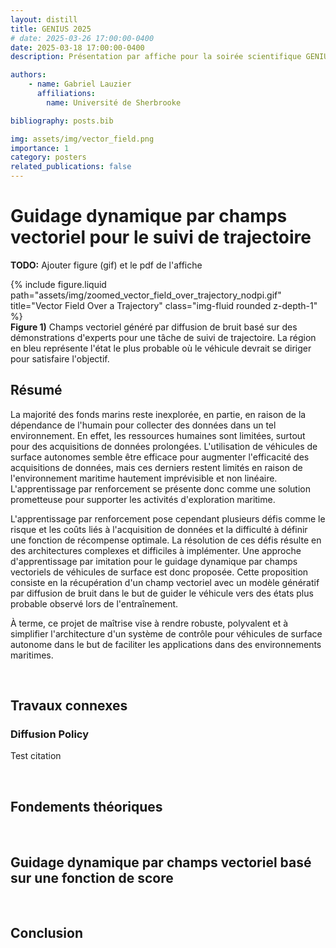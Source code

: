 ```yaml
---
layout: distill
title: GENIUS 2025
# date: 2025-03-26 17:00:00-0400
date: 2025-03-18 17:00:00-0400
description: Présentation par affiche pour la soirée scientifique GENIUS 2025

authors:
    - name: Gabriel Lauzier
      affiliations:
        name: Université de Sherbrooke

bibliography: posts.bib

img: assets/img/vector_field.png
importance: 1
category: posters
related_publications: false
---
```


# Guidage dynamique par champs vectoriel pour le suivi de trajectoire

**TODO:** Ajouter figure (gif) et le pdf de l'affiche
<div class="row justify-content-sm-center">
    <div class="col-sm mt-3 mt-md-0">
        {% include figure.liquid path="assets/img/zoomed_vector_field_over_trajectory_nodpi.gif" title="Vector Field Over a Trajectory" class="img-fluid rounded z-depth-1" %}
    </div>
    <div class="caption">
        <b>Figure 1)</b> Champs vectoriel généré par diffusion de bruit basé sur des démonstrations d'experts pour une tâche de suivi de trajectoire. La région en bleu représente l'état le plus probable où le véhicule devrait se diriger pour satisfaire l'objectif.
    </div>
</div>

## Résumé
La majorité des fonds marins reste inexplorée, en partie, en raison de la dépendance de l'humain pour collecter des
données dans un tel environnement. En effet, les ressources humaines sont limitées, surtout pour des acquisitions de
données prolongées. L'utilisation de véhicules de surface autonomes semble être efficace pour augmenter l'efficacité des
acquisitions de données, mais ces derniers restent limités en raison de l'environnement maritime hautement imprévisible
et non linéaire. L'apprentissage par renforcement se présente donc comme une solution prometteuse pour supporter les
activités d'exploration maritime.

L'apprentissage par renforcement pose cependant plusieurs défis comme le risque et les coûts liés à l'acquisition de
données et la difficulté à définir une fonction de récompense optimale. La résolution de ces défis résulte en des
architectures complexes et difficiles à implémenter. Une approche d'apprentissage par imitation pour le guidage dynamique
par champs vectoriels de véhicules de surface est donc proposée. Cette proposition consiste en la récupération d'un champ
vectoriel avec un modèle génératif par diffusion de bruit dans le but de guider le véhicule vers des états plus probable
observé lors de l'entraînement.

À terme, ce projet de maîtrise vise à rendre robuste, polyvalent et à simplifier l'architecture d'un système de contrôle pour
véhicules de surface autonome dans le but de faciliter les applications dans des environnements maritimes.

<br>

## Travaux connexes
### Diffusion Policy
Test citation <d-cite key="chi_diffusion_2023"></d-cite>

<br>

## Fondements théoriques

<br>

## Guidage dynamique par champs vectoriel basé sur une fonction de score

<br>

## Conclusion
